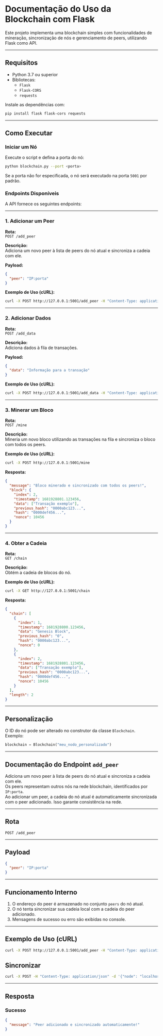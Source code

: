 
# Documentação do Uso da Blockchain com Flask

Este projeto implementa uma blockchain simples com funcionalidades de mineração, sincronização de nós e gerenciamento de peers, utilizando Flask como API.

---

## **Requisitos**
- Python 3.7 ou superior
- Bibliotecas:
  - `Flask`
  - `Flask-CORS`
  - `requests`

Instale as dependências com:
```bash
pip install flask flask-cors requests
```

---

## **Como Executar**
### **Iniciar um Nó**
Execute o script e defina a porta do nó:
```bash
python blockchain.py --port <porta>
```
Se a porta não for especificada, o nó será executado na porta `5001` por padrão.

### **Endpoints Disponíveis**
A API fornece os seguintes endpoints:

---

### **1. Adicionar um Peer**
**Rota:**  
`POST /add_peer`

**Descrição:**  
Adiciona um novo peer à lista de peers do nó atual e sincroniza a cadeia com ele.

**Payload:**
```json
{
  "peer": "IP:porta"
}
```

**Exemplo de Uso (cURL):**
```bash
curl -X POST http://127.0.0.1:5001/add_peer -H "Content-Type: application/json" -d '{"peer": "127.0.0.1:5002"}'
```

---

### **2. Adicionar Dados**
**Rota:**  
`POST /add_data`

**Descrição:**  
Adiciona dados à fila de transações.

**Payload:**
```json
{
  "data": "Informação para a transação"
}
```

**Exemplo de Uso (cURL):**
```bash
curl -X POST http://127.0.0.1:5001/add_data -H "Content-Type: application/json" -d '{"data": "Transação exemplo"}'
```

---

### **3. Minerar um Bloco**
**Rota:**  
`POST /mine`

**Descrição:**  
Mineria um novo bloco utilizando as transações na fila e sincroniza o bloco com todos os peers.

**Exemplo de Uso (cURL):**
```bash
curl -X POST http://127.0.0.1:5001/mine
```

**Resposta:**
```json
{
  "message": "Bloco minerado e sincronizado com todos os peers!",
  "block": {
    "index": 2,
    "timestamp": 1681928801.123456,
    "data": ["Transação exemplo"],
    "previous_hash": "0000abc123...",
    "hash": "0000def456...",
    "nonce": 10456
  }
}
```

---

### **4. Obter a Cadeia**
**Rota:**  
`GET /chain`

**Descrição:**  
Obtém a cadeia de blocos do nó.

**Exemplo de Uso (cURL):**
```bash
curl -X GET http://127.0.0.1:5001/chain
```

**Resposta:**
```json
{
  "chain": [
    {
      "index": 1,
      "timestamp": 1681928800.123456,
      "data": "Genesis Block",
      "previous_hash": "0",
      "hash": "0000abc123...",
      "nonce": 0
    },
    {
      "index": 2,
      "timestamp": 1681928801.123456,
      "data": ["Transação exemplo"],
      "previous_hash": "0000abc123...",
      "hash": "0000def456...",
      "nonce": 10456
    }
  ],
  "length": 2
}
```

---



## **Personalização**
O ID do nó pode ser alterado no construtor da classe `Blockchain`.  
Exemplo:
```python
blockchain = Blockchain("meu_nodo_personalizado")
```

---

## **Documentação do Endpoint `add_peer`**
Adiciona um novo peer à lista de peers do nó atual e sincroniza a cadeia com ele.  
Os peers representam outros nós na rede blockchain, identificados por `IP:porta`.  
Ao adicionar um peer, a cadeia do nó atual é automaticamente sincronizada com o peer adicionado. Isso garante consistência na rede.

---

## **Rota**
`POST /add_peer`

---

## **Payload**
```json
{
  "peer": "IP:porta"
}
```

---

## **Funcionamento Interno**
1. O endereço do peer é armazenado no conjunto `peers` do nó atual.
2. O nó tenta sincronizar sua cadeia local com a cadeia do peer adicionado.
3. Mensagens de sucesso ou erro são exibidas no console.

---

## **Exemplo de Uso (cURL)**
```bash
curl -X POST http://127.0.0.1:5001/add_peer -H "Content-Type: application/json" -d '{"peer": "127.0.0.1:5002"}'
```
## Sincronizar
```bash
curl -X POST -H "Content-Type: application/json" -d '{"node": "localhost:5001"}' http://localhost:5002/sync_chain_from_peer
```

---

## **Resposta**
### **Sucesso**
```json
{
  "message": "Peer adicionado e sincronizado automaticamente!"
}
```

